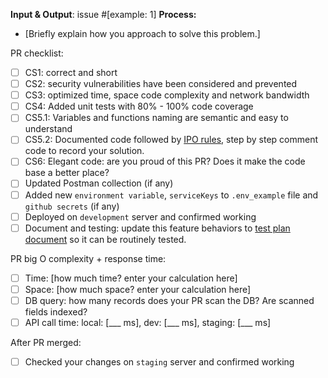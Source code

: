 
**Input & Output**: issue #[example: 1]
**Process:**
- [Briefly explain how you approach to solve this problem.]

PR checklist:

- [ ] CS1: correct and short
- [ ] CS2: security vulnerabilities have been considered and prevented
- [ ] CS3: optimized time, space code complexity and network bandwidth
- [ ] CS4: Added unit tests with 80% - 100% code coverage
- [ ] CS5.1: Variables and functions naming are semantic and easy to understand
- [ ] CS5.2: Documented code followed by [IPO rules](https://www.sesvtutorial.com/setting-up-your-study-environment-and-mentality/#input---process---output-ipo), step by step comment code to record your solution.
- [ ] CS6: Elegant code: are you proud of this PR? Does it make the code base a better place?
- [ ] Updated Postman collection (if any)
- [ ] Added new `environment variable`, `serviceKeys` to `.env_example` file and `github secrets` (if any)
- [ ] Deployed on `development` server and confirmed working
- [ ] Document and testing: update this feature behaviors to [test plan document](https://docs.google.com/spreadsheets/d/1X51rSer3rUwyksM3Ap95BClshP0y6_SjwvyhhTcPpZk) so it can be routinely tested.

PR big O complexity + response time:

- [ ] Time: [how much time? enter your calculation here]
- [ ] Space: [how much space? enter your calculation here]
- [ ] DB query: how many records does your PR scan the DB? Are scanned fields indexed?
- [ ] API call time: local: [___ ms], dev: [___ ms], staging: [___ ms]

After PR merged:

- [ ] Checked your changes on `staging` server and confirmed working
